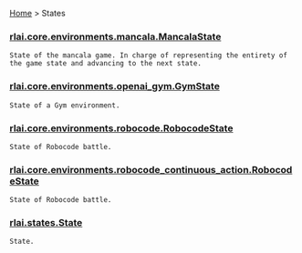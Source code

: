 [Home](index.md) > States
### [rlai.core.environments.mancala.MancalaState](https://github.com/MatthewGerber/rlai/tree/master/src/rlai/environments/mancala.py#L19)
```
State of the mancala game. In charge of representing the entirety of the game state and advancing to the next state.
```
### [rlai.core.environments.openai_gym.GymState](https://github.com/MatthewGerber/rlai/tree/master/src/rlai/environments/openai_gym.py#L37)
```
State of a Gym environment.
```
### [rlai.core.environments.robocode.RobocodeState](https://github.com/MatthewGerber/rlai/tree/master/src/rlai/environments/robocode.py#L456)
```
State of Robocode battle.
```
### [rlai.core.environments.robocode_continuous_action.RobocodeState](https://github.com/MatthewGerber/rlai/tree/master/src/rlai/environments/robocode_continuous_action.py#L509)
```
State of Robocode battle.
```
### [rlai.states.State](https://github.com/MatthewGerber/rlai/tree/master/src/rlai/states/__init__.py#L7)
```
State.
```
